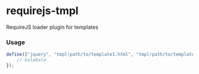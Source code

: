 requirejs-tmpl
==============

RequireJS loader plugin for templates


### Usage

```js
define(["jquery", "tmpl!path/to/template1.html", "tmpl!path/to/template2.html"], function($, template1, template2) {
    // balabala
});
```
